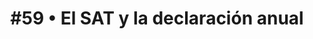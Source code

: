 ---
title: "#59 • El SAT y la declaración anual"
description: No hay nada que temer, ¿o sí? 🤫
published_at: 2023-04-22
external_url: https://perrodinero.substack.com/p/59-el-sat-y-la-declaracion-anual
cover_path: img/newsletters/sat_declaracion_anual.webp
cover_alt: Alyx viéndote el alma.
---